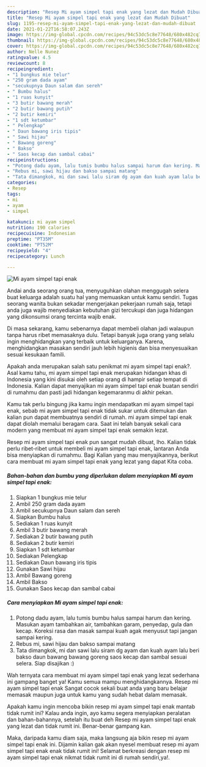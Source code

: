 ```yaml
---
description: "Resep Mi ayam simpel tapi enak yang lezat dan Mudah Dibuat"
title: "Resep Mi ayam simpel tapi enak yang lezat dan Mudah Dibuat"
slug: 1195-resep-mi-ayam-simpel-tapi-enak-yang-lezat-dan-mudah-dibuat
date: 2021-01-22T16:58:07.243Z
image: https://img-global.cpcdn.com/recipes/94c53dc5c8e77648/680x482cq70/mi-ayam-simpel-tapi-enak-foto-resep-utama.jpg
thumbnail: https://img-global.cpcdn.com/recipes/94c53dc5c8e77648/680x482cq70/mi-ayam-simpel-tapi-enak-foto-resep-utama.jpg
cover: https://img-global.cpcdn.com/recipes/94c53dc5c8e77648/680x482cq70/mi-ayam-simpel-tapi-enak-foto-resep-utama.jpg
author: Nelle Nunez
ratingvalue: 4.5
reviewcount: 8
recipeingredient:
- "1 bungkus mie telur"
- "250 gram dada ayam"
- "secukupnya Daun salam dan sereh"
- " Bumbu halus"
- "1 ruas kunyit"
- "3 butir bawang merah"
- "2 butir bawang putih"
- "2 butir kemiri"
- "1 sdt ketumbar"
- " Pelengkap"
- " Daun bawang iris tipis"
- " Sawi hijau"
- " Bawang goreng"
- " Bakso"
- " Saos kecap dan sambal cabai"
recipeinstructions:
- "Potong dadu ayam, lalu tumis bumbu halus sampai harum dan kering. Masukan ayam tambahkan air, tambahkan garam, penyedap, gula dan kecap. Koreksi rasa dan masak sampai kuah agak menyusut tapi jangan sampai kering."
- "Rebus mi, sawi hijau dan bakso sampai matang"
- "Tata dimangkok, mi dan sawi lalu siram dg ayam dan kuah ayam lalu beri bakso daun bawang bawang goreng saos kecap dan sambal sesuai selera. Siap disajikan :)"
categories:
- Resep
tags:
- mi
- ayam
- simpel

katakunci: mi ayam simpel 
nutrition: 190 calories
recipecuisine: Indonesian
preptime: "PT35M"
cooktime: "PT52M"
recipeyield: "4"
recipecategory: Lunch

---
```



![Mi ayam simpel tapi enak](https://img-global.cpcdn.com/recipes/94c53dc5c8e77648/680x482cq70/mi-ayam-simpel-tapi-enak-foto-resep-utama.jpg)

Andai anda seorang orang tua, menyuguhkan olahan menggugah selera buat keluarga adalah suatu hal yang memuaskan untuk kamu sendiri. Tugas seorang  wanita bukan sekadar mengerjakan pekerjaan rumah saja, tetapi anda juga wajib menyediakan kebutuhan gizi tercukupi dan juga hidangan yang dikonsumsi orang tercinta wajib enak.

Di masa  sekarang, kamu sebenarnya dapat membeli olahan jadi walaupun tanpa harus ribet memasaknya dulu. Tetapi banyak juga orang yang selalu ingin menghidangkan yang terbaik untuk keluarganya. Karena, menghidangkan masakan sendiri jauh lebih higienis dan bisa menyesuaikan sesuai kesukaan famili. 



Apakah anda merupakan salah satu penikmat mi ayam simpel tapi enak?. Asal kamu tahu, mi ayam simpel tapi enak merupakan hidangan khas di Indonesia yang kini disukai oleh setiap orang di hampir setiap tempat di Indonesia. Kalian dapat menyajikan mi ayam simpel tapi enak buatan sendiri di rumahmu dan pasti jadi hidangan kegemaranmu di akhir pekan.

Kamu tak perlu bingung jika kamu ingin mendapatkan mi ayam simpel tapi enak, sebab mi ayam simpel tapi enak tidak sukar untuk ditemukan dan kalian pun dapat membuatnya sendiri di rumah. mi ayam simpel tapi enak dapat diolah memalui beragam cara. Saat ini telah banyak sekali cara modern yang membuat mi ayam simpel tapi enak semakin lezat.

Resep mi ayam simpel tapi enak pun sangat mudah dibuat, lho. Kalian tidak perlu ribet-ribet untuk membeli mi ayam simpel tapi enak, lantaran Anda bisa menyiapkan di rumahmu. Bagi Kalian yang mau menyajikannya, berikut cara membuat mi ayam simpel tapi enak yang lezat yang dapat Kita coba.

<!--inarticleads1-->

##### Bahan-bahan dan bumbu yang diperlukan dalam menyiapkan Mi ayam simpel tapi enak:

1. Siapkan 1 bungkus mie telur
1. Ambil 250 gram dada ayam
1. Ambil secukupnya Daun salam dan sereh
1. Siapkan  Bumbu halus
1. Sediakan 1 ruas kunyit
1. Ambil 3 butir bawang merah
1. Sediakan 2 butir bawang putih
1. Sediakan 2 butir kemiri
1. Siapkan 1 sdt ketumbar
1. Sediakan  Pelengkap
1. Sediakan  Daun bawang iris tipis
1. Gunakan  Sawi hijau
1. Ambil  Bawang goreng
1. Ambil  Bakso
1. Gunakan  Saos kecap dan sambal cabai




<!--inarticleads2-->

##### Cara menyiapkan Mi ayam simpel tapi enak:

1. Potong dadu ayam, lalu tumis bumbu halus sampai harum dan kering. Masukan ayam tambahkan air, tambahkan garam, penyedap, gula dan kecap. Koreksi rasa dan masak sampai kuah agak menyusut tapi jangan sampai kering.
1. Rebus mi, sawi hijau dan bakso sampai matang
1. Tata dimangkok, mi dan sawi lalu siram dg ayam dan kuah ayam lalu beri bakso daun bawang bawang goreng saos kecap dan sambal sesuai selera. Siap disajikan :)




Wah ternyata cara membuat mi ayam simpel tapi enak yang lezat sederhana ini gampang banget ya! Kamu semua mampu menghidangkannya. Resep mi ayam simpel tapi enak Sangat cocok sekali buat anda yang baru belajar memasak maupun juga untuk kamu yang sudah hebat dalam memasak.

Apakah kamu ingin mencoba bikin resep mi ayam simpel tapi enak mantab tidak rumit ini? Kalau anda ingin, ayo kamu segera menyiapkan peralatan dan bahan-bahannya, setelah itu buat deh Resep mi ayam simpel tapi enak yang lezat dan tidak rumit ini. Benar-benar gampang kan. 

Maka, daripada kamu diam saja, maka langsung aja bikin resep mi ayam simpel tapi enak ini. Dijamin kalian gak akan nyesel membuat resep mi ayam simpel tapi enak enak tidak rumit ini! Selamat berkreasi dengan resep mi ayam simpel tapi enak nikmat tidak rumit ini di rumah sendiri,ya!.

